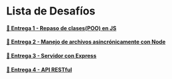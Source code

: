 # Lista de Desafíos

#### [🔗 Entrega 1 - Repaso de clases(POO) en JS](https://github.com/osobuxs/Desafios-Backend-CoderHouse/tree/main/Desafio-1-Clases#readme)

#### [🔗 Entrega 2 - Manejo de archivos asincrónicamente con Node](https://github.com/osobuxs/Desafios-Backend-CoderHouse/tree/main/Desafio-2-Manejo-de-archivos#readme)

#### [🔗 Entrega 3 - Servidor con Express](https://github.com/osobuxs/Desafios-Backend-CoderHouse/tree/main/Desafio-3-Servidor-con-express#readme)

#### [🔗 Entrega 4 - API RESTful](https://github.com/osobuxs/Desafios-Backend-CoderHouse/tree/main/Desafio-4-Api-rest-Ful#readme)

